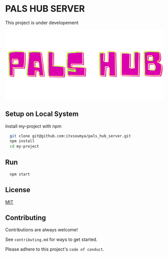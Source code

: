 
# PALS HUB SERVER

This project is under developement


![Logo](https://raw.githubusercontent.com/itxsoumya/images/main/palshubgit.png)


## Setup on Local System

Install my-project with npm

```bash
  git clone git@github.com:itxsoumya/pals_hub_server.git
  npm install
  cd my-project
```
## Run

```bash
  npm start
```

## License

[MIT](https://choosealicense.com/licenses/mit/)


## Contributing

Contributions are always welcome!

See `contributing.md` for ways to get started.

Please adhere to this project's `code of conduct`.

